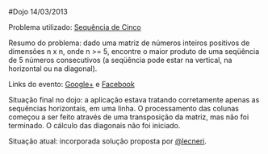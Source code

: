 #Dojo 14/03/2013

Problema utilizado: [Sequência de Cinco](http://dojopuzzles.com/problemas/exibe/sequencia-de-cinco/ "DojoPuzzles")

Resumo do problema: 
dado uma matriz de números inteiros positivos de dimensões n x n, onde n >= 5, encontre o maior produto de uma seqüência de 5 números consecutivos (a seqüência pode estar na vertical, na horizontal ou na diagonal).

Links do evento: [Google+](https://plus.google.com/events/c69kvlmh7dhrlvdnqdhnom4po0g?authkey=CNX47bjI76S4Wg "Evento no Google+") e [Facebook](https://www.facebook.com/events/516311948407925/ "Evento no Facebook")

Situação final no dojo: a aplicação estava tratando corretamente apenas as sequências horizontais, em uma linha. O processamento das colunas começou a ser feito através de uma transposição da matriz, mas não foi terminado. O cálculo das diagonais não foi iniciado.

Situação atual: incorporada solução proposta por [@lecneri](http://github.com/lecneri).

